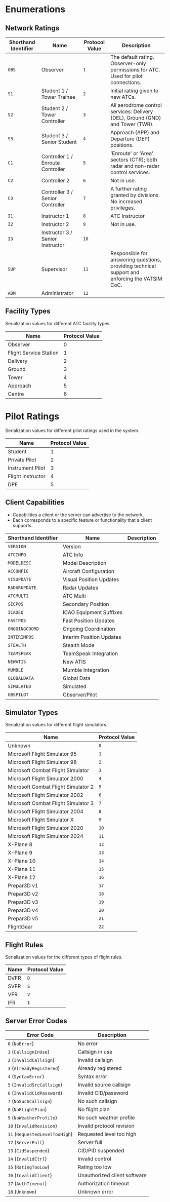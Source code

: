 # Enumerations

## Network Ratings

| Shorthand Identifier | Name                              | Protocol Value | Description                                                                                    |
|----------------------|-----------------------------------|----------------|------------------------------------------------------------------------------------------------|
| `OBS`                | Observer                          | `1`            | The default rating.<br>Observer-only permissions for ATC.<br>Used for pilot connections.       |
| `S1`                 | Student 1 / Tower Trainee         | `2`            | Initial rating given to new ATCs.                                                              |
| `S2`                 | Student 2 / Tower Controller      | `3`            | All aerodrome control services: Delivery (DEL), Ground (GND) and Tower (TWR).                  |
| `S3`                 | Student 3 / Senior Student        | `4`            | Approach (APP) and Departure (DEP) positions.                                                  |
| `C1`                 | Controller 1 / Enroute Controller | `5`            | 'Enroute' or 'Area' sectors (CTR); both radar and non-radar control services.                  |
| `C2`                 | Controller 2                      | `6`            | Not in use.                                                                                    |
| `C3`                 | Controller 3 / Senior Controller  | `7`            | A further rating granted by divisions. No increased privileges.                                |
| `I1`                 | Instructor 1                      | `8`            | ATC Instructor                                                                                 |
| `I2`                 | Instructor 2                      | `9`            | Not in use.                                                                                    |
| `I3`                 | Instructor 3 / Senior Instructor  | `10`           |                                                                                                |
| `SUP`                | Supervisor                        | `11`           | Responsible for answering questions, providing technical support and enforcing the VATSIM CoC. |
| `ADM`                | Administrator                     | `12`           |                                                                                                |

## Facility Types

Serialization values for different ATC facility types.

| Name                              | Protocol Value | 
|-----------------------------------|----------------|
| Observer                          | 0              |
| Flight Service Station            | 1              |
| Delivery                          | 2              |
| Ground                            | 3              |
| Tower                             | 4              |
| Approach                          | 5              |
| Centre                            | 6              |

# Pilot Ratings

Serialization values for different pilot ratings used in the system.

| Name              | Protocol Value |
|-------------------|----------------|
| Student           | 1              |
| Private Pilot     | 2              |
| Instrument Pilot  | 3              |
| Flight Instructor | 4              |
| DPE               | 5              |

## Client Capabilities

- Capabilities a client or the server can advertise to the network. 
- Each corresponds to a specific feature or functionality that a client supports.

| Shorthand Identifier | Name                     | Description |
|----------------------|--------------------------|-------------|
| `VERSION`            | Version                  |             |
| `ATCINFO`            | ATC Info                 |             |
| `MODELDESC`          | Model Description        |             |
| `ACCONFIG`           | Aircraft Configuration   |             |
| `VISUPDATE`          | Visual Position Updates  |             |
| `RADARUPDATE`        | Radar Updates            |             |
| `ATCMULTI`           | ATC Multi                |             |
| `SECPOS`             | Secondary Position       |             |
| `ICAOEQ`             | ICAO Equipment Suffixes  |             |
| `FASTPOS`            | Fast Position Updates    |             |
| `ONGOINGCOORD`       | Ongoing Coordination     |             |
| `INTERIMPOS`         | Interim Position Updates |             |
| `STEALTH`            | Stealth Mode             |             |
| `TEAMSPEAK`          | TeamSpeak Integration    |             |
| `NEWATIS`            | New ATIS                 |             |
| `MUMBLE`             | Mumble Integration       |             |
| `GLOBALDATA`         | Global Data              |             |
| `SIMULATED`          | Simulated                |             |
| `OBSPILOT`           | Observer/Pilot           |             |

## Simulator Types

Serialization values for different flight simulators.

| Name                                | Protocol Value |
|-------------------------------------|----------------|
| Unknown                             | `0`            |
| Microsoft Flight Simulator 95       | `1`            |
| Microsoft Flight Simulator 98       | `2`            |
| Microsoft Combat Flight Simulator   | `3`            |
| Microsoft Flight Simulator 2000     | `4`            |
| Microsoft Combat Flight Simulator 2 | `5`            |
| Microsoft Flight Simulator 2002     | `6`            |
| Microsoft Combat Flight Simulator 3 | `7`            |
| Microsoft Flight Simulator 2004     | `8`            |
| Microsoft Flight Simulator X        | `9`            |
| Microsoft Flight Simulator 2020     | `10`           |
| Microsoft Flight Simulator 2024     | `11`           |
| X-Plane 8                           | `12`           |
| X-Plane 9                           | `13`           |
| X-Plane 10                          | `14`           |
| X-Plane 11                          | `15`           |
| X-Plane 12                          | `16`           |
| Prepar3D v1                         | `17`           |
| Prepar3D v2                         | `18`           |
| Prepar3D v3                         | `19`           |
| Prepar3D v4                         | `20`           |
| Prepar3D v5                         | `21`           |
| FlightGear                          | `22`           |

## Flight Rules

Serialization values for the different types of flight rules.

| Name  | Protocol Value |
|-------|----------------|
| DVFR  | `D`            |
| SVFR  | `S`            |
| VFR   | `V`            |
| IFR   | `I`            |

## Server Error Codes

| Error Code                     | Description                  |
|--------------------------------|------------------------------|
| `0` (`NoError`)                | No error                     |
| `1` (`CallsignInUse`)          | Callsign in use              |
| `2` (`InvalidCallsign`)        | Invalid callsign             |
| `3` (`AlreadyRegistered`)      | Already registered           |
| `4` (`SyntaxError`)            | Syntax error                 |
| `5` (`InvalidSrcCallsign`)     | Invalid source callsign      |
| `6` (`InvalidCidPassword`)     | Invalid CID/password         |
| `7` (`NoSuchCallsign`)         | No such callsign             |
| `8` (`NoFlightPlan`)           | No flight plan               |
| `9` (`NoWeatherProfile`)       | No such weather profile      |
| `10` (`InvalidRevision`)       | Invalid protocol revision    |
| `11` (`RequestedLevelTooHigh`) | Requested level too high     |
| `12` (`ServerFull`)            | Server full                  |
| `13` (`CidSuspended`)          | CID/PID suspended            |
| `14` (`InvalidCtrl`)           | Invalid control              |
| `15` (`RatingTooLow`)          | Rating too low               |
| `16` (`InvalidClient`)         | Unauthorized client software |
| `17` (`AuthTimeout`)           | Authorization timeout        |
| `18` (`Unknown`)               | Unknown error                |

